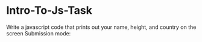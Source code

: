 # Intro-To-Js-Task
Write a javascript code that prints out your name, height, and country on the screen  Submission mode:
